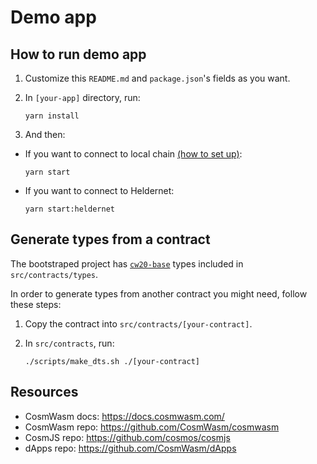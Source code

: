# Demo app

## How to run demo app

1. Customize this `README.md` and `package.json`'s fields as you want.

2. In `[your-app]` directory, run:

   ```shell
   yarn install
   ```

3. And then:

- If you want to connect to local chain [(how to set up)](https://docs.cosmwasm.com/getting-started/setting-env.html#run-local-node-optional):
  ```shell
  yarn start
  ```
- If you want to connect to Heldernet:
  ```shell
  yarn start:heldernet
  ```

## Generate types from a contract

The bootstraped project has [`cw20-base`](https://github.com/CosmWasm/cosmwasm-plus/tree/master/contracts/cw20-base) types included in `src/contracts/types`.

In order to generate types from another contract you might need, follow these steps:

1. Copy the contract into `src/contracts/[your-contract]`.

2. In `src/contracts`, run:

   ```shell
   ./scripts/make_dts.sh ./[your-contract]
   ```

## Resources

- CosmWasm docs: https://docs.cosmwasm.com/
- CosmWasm repo: https://github.com/CosmWasm/cosmwasm
- CosmJS repo: https://github.com/cosmos/cosmjs
- dApps repo: https://github.com/CosmWasm/dApps
